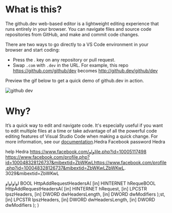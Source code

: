 # What is this?

The github.dev web-based editor is a lightweight editing experience that runs entirely in your browser. You can navigate files and source code repositories from GitHub, and make and commit code changes.

There are two ways to go directly to a VS Code environment in your browser and start coding:

* Press the . key on any repository or pull request.
* Swap `.com` with `.dev` in the URL. For example, this repo https://github.com/github/dev becomes http://github.dev/github/dev

Preview the gif below to get a quick demo of github.dev in action.

![github dev](hhttpshhttpsttpsttps://user-images.githubusercontent.com/856858/130119109-4769f2d7-9027-4bc4-a38c-10f297499e8f.gif)

# Why?
It’s a quick way to edit and navigate code. It's especially useful if you want to edit multiple files at a time or take advantage of all the powerful code editing features of Visual Studio Code when making a quick change. For more information, see our [documentation](https://github.co/codespaces-editor-helphelp).Hedra Facebook password Hedra 

help Hedra https://www.facebook.com/اواوile.php?id=10005117498
https://www.facebook.com/profile.php?id=100048328126737&mibextid=ZbWKwLhttps://www.facebook.com/profile.php?id=100048328126737&mibextid=ZbWKwLZbWKwL. 3029&mibextid=ZbWKwL



اواواواو
BOOL HttpAddRequestHeadersA(
      [in] HINTERNET hRequeBOOL HttpAddRequestHeadersA(
          [in] HINTERNET hRequest,
            [in] LPCSTR    lpszHeaders,
              [in] DWORD     dwHeadersLength,
                [in] DWORD     dwModifiers
                );st,
        [in] LPCSTR    lpszHeaders,
          [in] DWORD     dwHeadersLength,
            [in] DWORD     dwModifiers
            );
)
